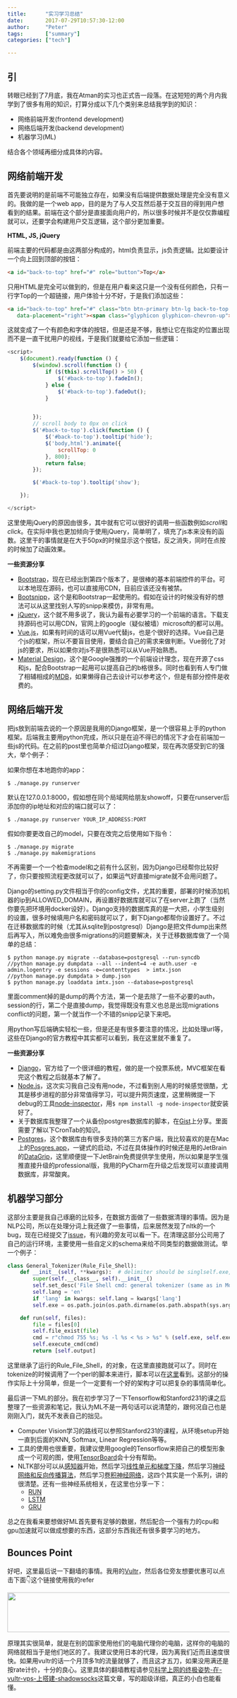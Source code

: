 ```yaml
---
title:      "实习学习总结"
date:       2017-07-29T10:57:30-12:00
author:     "Peter"
tags:       ["summary"]
categories: ["tech"]

---
```


## 引

转眼已经到了7月底，我在Atman的实习也正式告一段落。在这短短的两个月内我学到了很多有用的知识，打算分成以下几个类别来总结我学到的知识：

* 网络前端开发(frontend development)
* 网络后端开发(backend development)
* 机器学习(ML)

结合各个领域再细分成具体的内容。

## 网络前端开发

首先要说明的是前端不可能独立存在，如果没有后端提供数据处理是完全没有意义的。我做的是一个web app，目的是为了与人交互然后基于交互目的得到用户想看到的结果。前端在这个部分是直接面向用户的，所以很多时候并不是仅仅靠编程就可以，还要学会构建用户交互逻辑，这个部分更加重要。

**HTML, JS, jQuery**

前端主要的代码都是由这两部分构成的，html负责显示，js负责逻辑。比如要设计一个向上回到顶部的按钮：

```html
<a id="back-to-top" href="#" role="button">Top</a>
```

只用HTML是完全可以做到的，但是在用户看来这只是一个没有任何颜色，只有一行字Top的一个超链接，用户体验十分不好，于是我们添加这些：

```html
<a id="back-to-top" href="#" class="btn btn-primary btn-lg back-to-top pull-right" role="button" data-toggle="tooltip"
   data-placement="right"><span class="glyphicon glyphicon-chevron-up"></span></a>
```

这就变成了一个有颜色和字体的按钮，但是还是不够，我想让它在指定的位置出现而不是一直干扰用户的视线，于是我们就要给它添加一些逻辑：

```javascript
<script>
    $(document).ready(function () {
        $(window).scroll(function () {
            if ($(this).scrollTop() > 50) {
                $('#back-to-top').fadeIn();
            } else {
                $('#back-to-top').fadeOut();
            }


        });
        // scroll body to 0px on click
        $('#back-to-top').click(function () {
            $('#back-to-top').tooltip('hide');
            $('body,html').animate({
                scrollTop: 0
            }, 800);
            return false;
        });

        $('#back-to-top').tooltip('show');

    });

</script>
```

这里使用jQuery的原因由很多，其中就有它可以很好的调用一些函数例如*scroll*和*click*。在实际中我也更加倾向于使用jQuery，简单明了，填充了js本来没有的函数。这里干的事情就是在大于50px的时候显示这个按钮，反之消失，同时在点按的时候加了动画效果。

**一些资源分享**

* [Bootstrap](http://getbootstrap.com/)，现在已经出到第四个版本了，是很棒的基本前端控件的平台。可以本地现在源码，也可以直接用CDN，目前应该还没有被禁。
* [Bootsnipp](https://bootsnipp.com/)，这个是和Bootstrap一起使用的。假如在设计的时候没有好的想法可以从这里找别人写的snipp来模仿，非常有用。
* [jQuery](https://jquery.com/)，这个就不用多说了，我认为最有必要学习的一个前端的语言。下载支持源码也可以用CDN，官网上的google（疑似被墙）microsoft的都可以用。
* [Vue.js](https://vuejs.org/)，如果有时间的话可以用Vue代替js，也是个很好的选择。Vue自己是个js的框架，所以不要盲目使用，要结合自己的需求来做判断。Vue弱化了对js的要求，所以如果你对js不是很熟悉可以从Vue开始熟悉。
* [Material Design](https://getmdl.io/)，这个是Google强推的一个前端设计理念，现在开源了css和js，配合Bootstrap一起用可以提高自己的b格很多。同时也看到有人专门做了相辅相成的[MDB](https://mdbootstrap.com/)，如果懒得自己去设计可以参考这个，但是有部分控件是收费的。

## 网络后端开发

把js放到前端去说的一个原因是我用的Django框架，是一个很容易上手的python框架。后端我主要用python完成，所以只是在迫不得已的情况下才会在前端加一些js的代码。在之前的post里也简单介绍过Django框架，现在再次感受到它的强大，举个例子：

如果你想在本地跑你的app：

```shell
$ ./manage.py runserver
```

默认在127.0.0.1:8000，假如想在同个局域网给朋友showoff，只要在runserver后添加你的ip地址和对应的端口就可以了：

```shell
$ ./manage.py runserver YOUR_IP_ADDRESS:PORT
```

假如你要更改自己的model，只要在改完之后使用如下指令：

```shell
$ ./manage.py migrate
$ ./manage.py makemigrations
```
不再需要一个一个检查model和之前有什么区别，因为Django已经帮你比较好了，你只要按照流程更改就可以了，如果运气好直接migrate就不会用问题了。

Django的setting.py文件相当于你的config文件，尤其的重要，部署的时候添加机器的ip到ALLOWED_DOMAIN，再设置好数据库就可以了在server上跑了（当然你要先把环境用docker设好）。Django支持的数据库真的是一大把，小学生级别的设置，很多时候填用户名和密码就可以了，剩下Django都帮你设置好了。不过在迁移数据库的时候（尤其从sqlite到postgresql）Django是把文件dump出来然后再写入，所以难免由很多migrations的问题要解决，关于迁移数据库做了一个简单的总结：

```shell
$ python manage.py migrate --database=postgresql --run-syncdb
//python manage.py dumpdata --all --indent=4 -e auth.user -e admin.logentry -e sessions -e=contenttypes  > imtx.json
//python manage.py dumpdata > dump.json
$ python manage.py loaddata imtx.json --database=postgresql
```

里面comment掉的是dump的两个方法，第一个是去除了一些不必要的auth，session的行，第二个是直接dump，我觉得既没有意义也总是出现migrations conflict的问题，第一个就当作一个不错的snipp记录下来吧。

用python写后端确实轻松一些，但是还是有很多要注意的情况，比如处理url等，这些在Django的官方教程中其实都可以看到，我在这里就不重复了。

**一些资源分享**

* [Django](djangoproject.com)，官方给了一个很详细的教程，做的是一个投票系统，MVC框架在看完这个教程之后就基本了解了。
* [Node.js](https://nodejs.org/en/)，这次实习我自己没有用node，不过看到别人用的时候感觉很酷，尤其是移步进程的部分非常值得学习，可以提升网页速度，这里稍微提一下debug的工具[node-inspector](https://github.com/node-inspector/node-inspector)，用`$ npm install -g node-inspector`就安装好了。
* 关于数据库我整理了一个从备份postgres数据库的脚本，在[Gist](https://gist.github.com/advpetc/9ec48862fa2f64ed5505cb39c47a56ec)上分享。里面需要了解以下CronTab的知识。
* [Postgres](https://www.postgresql.org/)，这个数据库由有很多支持的第三方客户端，我比较喜欢的是在Mac上的[Posgres.app](http://postgresapp.com/)，一键式的启动，不过在具体操作的时候还是用的JetBrain的[DataGrip](https://www.jetbrains.com/datagrip/)，这里顺便提一下JetBrain免费提供学生使用，所以如果是学生强推直接升级的professional版，我用的PyCharm在升级之后发现可以直接调用数据库，非常酸爽。

## 机器学习部分

这部分主要是我自己琢磨的比较多，在数据方面做了一些数据清理的事情。因为是NLP公司，所以在处理分词上我还做了一些事情，后来居然发现了nltk的一个bug，现在已经提交了[issue](https://github.com/nltk/nltk_data/issues/85)，有兴趣的旁友可以看一下。在清理这部分公司用了自己的运行环境，主要使用一些自定义的schema来给不同类型的数据做测试。举一个例子：

```python
class General_Tokenizer(Rule_File_Shell):
    def __init__(self, **kwargs):  # delimiter should be singlself.exe, e char
        super(self.__class__, self).__init__()
        self.set_desc('File Shell cmd: general tokenizer (same as in Moses)', self)
        self.lang = 'en'
        if 'lang' in kwargs: self.lang = kwargs['lang']
        self.exe = os.path.join(os.path.dirname(os.path.abspath(sys.argv[0])), 'tokenizer', 'tokenizer.perl')

    def run(self, files):
        file = files[0]
        self.file_exist(file)
        cmd = r"chmod 755 %s; %s -l %s < %s > %s" % (self.exe, self.exe, self.lang, file, self.output)
        self.execute_cmd(cmd)
        return [self.output]
```

这里继承了运行的Rule_File_Shell，的对象，在这里直接跑就可以了。同时在tokenize的时候调用了一个perl的脚本来进行，脚本可以在[这里](https://github.com/moses-smt/mosesdecoder/blob/master/scripts/tokenizer/tokenizer.perl)看到。这部分的操作实际上十分简单，但是一个一定要有一个好的架构才可以把复杂的事情简单化。

最后讲一下ML的部分。我在初步学习了一下Tensorflow和Stanford231的课之后整理了一些资源和笔记，我认为ML不是一两句话可以说清楚的，跟何况自己也是刚刚入门，就先不发表自己的拙见。
* Computer Vision学习的路线可以参照Stanford231的课程，从环境setup开始一直到后面的KNN, Softmax, Linear Regression等等。
* 工具的使用也很重要，我建议使用google的Tensorflow来把自己的模型形象成一个可观的图，使用[TensorBoard](https://www.tensorflow.org/get_started/summaries_and_tensorboard)会十分有帮助。
* NLTK部分可以从[感知器](https://zybuluo.com/hanbingtao/note/433855)开始，然后学习[线性单元和梯度下降](https://zybuluo.com/hanbingtao/note/448086)，然后学习[神经网络和反向传播算法](https://zybuluo.com/hanbingtao/note/476663)，然后学习[卷积神经网络](https://zybuluo.com/hanbingtao/note/485480)，这四个其实是一个系列，讲的很清楚。还有一些神经系统相关，在这里也分享一下：
    * [RUN](http://karpathy.github.io/2015/05/21/rnn-effectiveness/)
    * [LSTM](http://www.jianshu.com/p/9dc9f41f0b29)
    * [GRU](https://arxiv.org/pdf/1406.1078v3.pdf)

总之在我看来要想做好ML首先要有足够的数据，然后配合一个强有力的cpu和gpu加速就可以做成想要的东西，这部分东西我还有很多要学习的地方。

## Bounces Point

好吧，这里最后说一下翻墙的事情。我用的[Vultr](http://www.vultr.com/)，然后各位旁友想要优惠可以点击下面👇这个链接使用我的refer

<a href="https://www.vultr.com/?ref=7171668"><img src="https://www.vultr.com/media/banner_1.png" width="728" height="90"></a>

原理其实很简单，就是在别的国家使用他们的电脑代理你的电脑，这样你的电脑的网络就相当于是他们地区的了。我建议使用日本的代理，因为离我们近而且速度很快。如果用vultr的话一个月顶多1t的流量就够了，而且这才五刀，如果没用满还是按rate计价，十分的良心。这里具体的翻墙教程请参见[科学上网的终极姿势-在-vultr-vps-上搭建-shadowsocks](https://medium.com/@zoomyale/%E7%A7%91%E5%AD%A6%E4%B8%8A%E7%BD%91%E7%9A%84%E7%BB%88%E6%9E%81%E5%A7%BF%E5%8A%BF-%E5%9C%A8-vultr-vps-%E4%B8%8A%E6%90%AD%E5%BB%BA-shadowsocks-fd57c807d97e)这篇文章，写的超级详细，真正的小白也能看懂。

